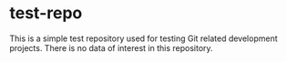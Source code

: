 # test-repo

This is a simple test repository used for testing Git related development
projects. There is no data of interest in this repository.

